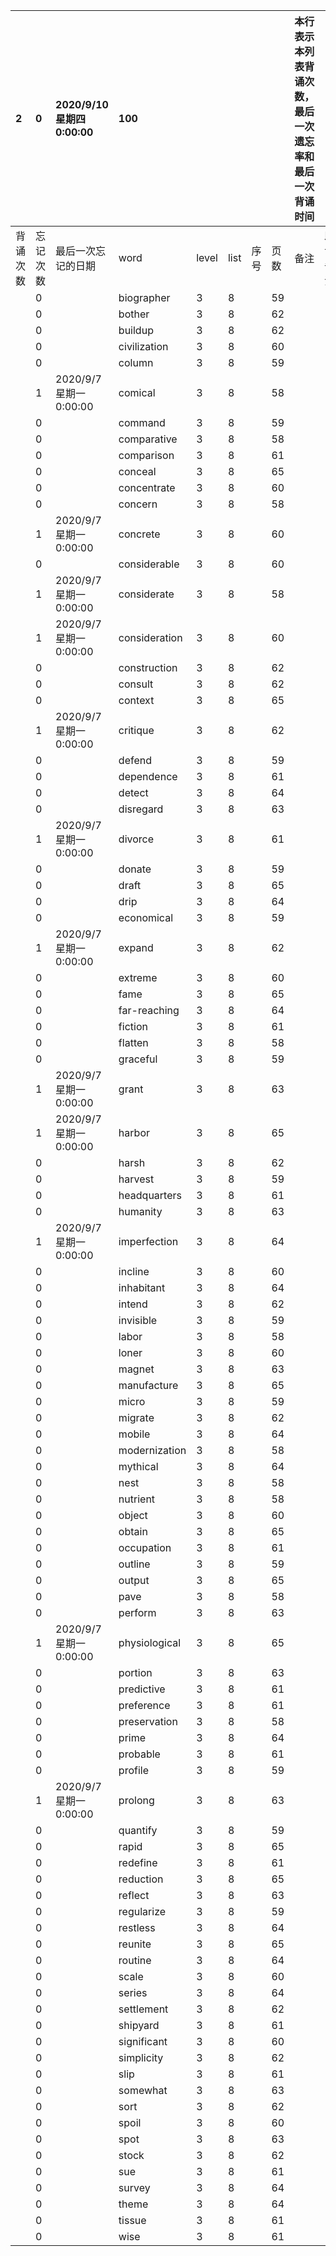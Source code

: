 |2|0|2020/9/10 星期四 0:00:00|100|||||本行表示本列表背诵次数，最后一次遗忘率和最后一次背诵时间||
|:--|:--|:--|:--|:--|:--|:--|:--|:--|:--|
|背诵次数|忘记次数|最后一次忘记的日期|word|level|list|序号|页数|备注|助记备注|
||0||biographer|3|8||59|||
||0||bother|3|8||62|||
||0||buildup|3|8||62|||
||0||civilization|3|8||60|||
||0||column|3|8||59|||
||1|2020/9/7 星期一 0:00:00|comical|3|8||58|||
||0||command|3|8||59|||
||0||comparative|3|8||58|||
||0||comparison|3|8||61|||
||0||conceal|3|8||65|||
||0||concentrate|3|8||60|||
||0||concern|3|8||58|||
||1|2020/9/7 星期一 0:00:00|concrete|3|8||60|||
||0||considerable|3|8||60|||
||1|2020/9/7 星期一 0:00:00|considerate|3|8||58|||
||1|2020/9/7 星期一 0:00:00|consideration|3|8||60|||
||0||construction|3|8||62|||
||0||consult|3|8||62|||
||0||context|3|8||65|||
||1|2020/9/7 星期一 0:00:00|critique|3|8||62|||
||0||defend|3|8||59|||
||0||dependence|3|8||61|||
||0||detect|3|8||64|||
||0||disregard|3|8||63|||
||1|2020/9/7 星期一 0:00:00|divorce|3|8||61|||
||0||donate|3|8||59|||
||0||draft|3|8||65|||
||0||drip|3|8||64|||
||0||economical|3|8||59|||
||1|2020/9/7 星期一 0:00:00|expand|3|8||62|||
||0||extreme|3|8||60|||
||0||fame|3|8||65|||
||0||far-reaching|3|8||64|||
||0||fiction|3|8||61|||
||0||flatten|3|8||58|||
||0||graceful|3|8||59|||
||1|2020/9/7 星期一 0:00:00|grant|3|8||63|||
||1|2020/9/7 星期一 0:00:00|harbor|3|8||65|||
||0||harsh|3|8||62|||
||0||harvest|3|8||59|||
||0||headquarters|3|8||61|||
||0||humanity|3|8||63|||
||1|2020/9/7 星期一 0:00:00|imperfection|3|8||64|||
||0||incline|3|8||60|||
||0||inhabitant|3|8||64|||
||0||intend|3|8||62|||
||0||invisible|3|8||59|||
||0||labor|3|8||58|||
||0||loner|3|8||60|||
||0||magnet|3|8||63|||
||0||manufacture|3|8||65|||
||0||micro|3|8||59|||
||0||migrate|3|8||62|||
||0||mobile|3|8||64|||
||0||modernization|3|8||58|||
||0||mythical|3|8||64|||
||0||nest|3|8||58|||
||0||nutrient|3|8||58|||
||0||object|3|8||60|||
||0||obtain|3|8||65|||
||0||occupation|3|8||61|||
||0||outline|3|8||59|||
||0||output|3|8||65|||
||0||pave|3|8||58|||
||0||perform|3|8||63|||
||1|2020/9/7 星期一 0:00:00|physiological|3|8||65|||
||0||portion|3|8||63|||
||0||predictive|3|8||61|||
||0||preference|3|8||61|||
||0||preservation|3|8||58|||
||0||prime|3|8||64|||
||0||probable|3|8||61|||
||0||profile|3|8||59|||
||1|2020/9/7 星期一 0:00:00|prolong|3|8||63|||
||0||quantify|3|8||59|||
||0||rapid|3|8||65|||
||0||redefine|3|8||61|||
||0||reduction|3|8||65|||
||0||reflect|3|8||63|||
||0||regularize|3|8||59|||
||0||restless|3|8||64|||
||0||reunite|3|8||65|||
||0||routine|3|8||64|||
||0||scale|3|8||60|||
||0||series|3|8||64|||
||0||settlement|3|8||62|||
||0||shipyard|3|8||61|||
||0||significant|3|8||60|||
||0||simplicity|3|8||62|||
||0||slip|3|8||61|||
||0||somewhat|3|8||63|||
||0||sort|3|8||62|||
||0||spoil|3|8||60|||
||0||spot|3|8||63|||
||0||stock|3|8||62|||
||0||sue|3|8||61|||
||0||survey|3|8||64|||
||0||theme|3|8||64|||
||0||tissue|3|8||61|||
||0||wise|3|8||61|||
